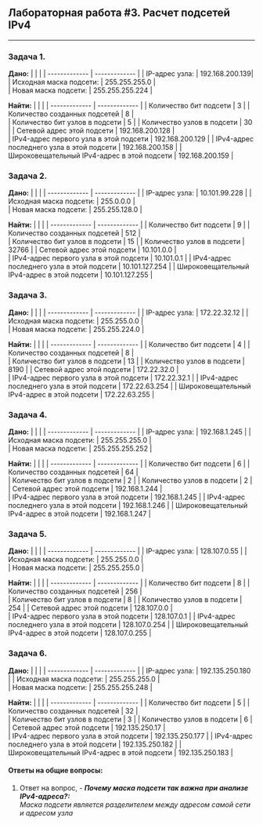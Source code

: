 ## Лабораторная работа #3. Расчет подсетей IPv4  
------


### Задача 1. 

**Дано:**
|   |  |
| ------------- | ------------- |
| IP-адрес узла:     | 192.168.200.139| 
| Исходная маска подсети:     | 255.255.255.0 |   
| Новая маска подсети:   | 255.255.255.224   | 

**Найти:**
|   |  |
| ------------- | ------------- |
| Количество бит подсети    | 3 | 
| Количество созданных подсетей | 8 |   
| Количество бит узлов в подсети     |  5 | 
| Количество узлов в подсети   | 30 | 
| Сетевой адрес этой подсети     | 192.168.200.128 |   
| IPv4-адрес первого узла в этой подсети   |  192.168.200.129  | 
| IPv4-адрес последнего узла в этой подсети    | 192.168.200.158   | 
| Широковещательный IPv4-адрес в этой подсети    | 192.168.200.159 |  



### Задача 2. 

**Дано:**
|   |  |
| ------------- | ------------- |
| IP-адрес узла:     | 10.101.99.228 | 
| Исходная маска подсети:     | 255.0.0.0 |   
| Новая маска подсети:   | 255.255.128.0  | 

**Найти:**
|   |  |
| ------------- | ------------- |
| Количество бит подсети    | 9 | 
| Количество созданных подсетей | 512 |   
| Количество бит узлов в подсети     |  15 | 
| Количество узлов в подсети   | 32766 | 
| Сетевой адрес этой подсети     | 10.101.0.0 |   
| IPv4-адрес первого узла в этой подсети   |  10.101.0.1  | 
| IPv4-адрес последнего узла в этой подсети    | 10.101.127.254   | 
| Широковещательный IPv4-адрес в этой подсети    | 10.101.127.255 |  


### Задача 3. 

**Дано:**
|   |  |
| ------------- | ------------- |
| IP-адрес узла:     | 172.22.32.12 | 
| Исходная маска подсети:     | 255.255.0.0 |   
| Новая маска подсети:   | 255.255.224.0  | 

**Найти:**
|   |  |
| ------------- | ------------- |
| Количество бит подсети    | 4 | 
| Количество созданных подсетей | 8 |   
| Количество бит узлов в подсети     |  13 | 
| Количество узлов в подсети   | 8190 | 
| Сетевой адрес этой подсети     | 172.22.32.0 |   
| IPv4-адрес первого узла в этой подсети   |  172.22.32.1  | 
| IPv4-адрес последнего узла в этой подсети    | 172.22.63.254   | 
| Широковещательный IPv4-адрес в этой подсети    | 172.22.63.255 |  

### Задача 4. 

**Дано:**
|   |  |
| ------------- | ------------- |
| IP-адрес узла:     | 192.168.1.245 | 
| Исходная маска подсети:     | 255.255.255.0 |   
| Новая маска подсети:   | 255.255.255.252  | 

**Найти:**
|   |  |
| ------------- | ------------- |
| Количество бит подсети    | 6 | 
| Количество созданных подсетей | 64 |   
| Количество бит узлов в подсети     |  2 | 
| Количество узлов в подсети   | 2 | 
| Сетевой адрес этой подсети     | 192.168.1.244 |   
| IPv4-адрес первого узла в этой подсети   |  192.168.1.245  | 
| IPv4-адрес последнего узла в этой подсети    | 192.168.1.246   | 
| Широковещательный IPv4-адрес в этой подсети    | 192.168.1.247 |  


### Задача 5. 

**Дано:**
|   |  |
| ------------- | ------------- |
| IP-адрес узла:     | 128.107.0.55 | 
| Исходная маска подсети:     | 255.255.0.0 |   
| Новая маска подсети:   | 255.255.255.0  | 

**Найти:**
|   |  |
| ------------- | ------------- |
| Количество бит подсети    | 8 | 
| Количество созданных подсетей | 256 |   
| Количество бит узлов в подсети     |  8 | 
| Количество узлов в подсети   | 254 | 
| Сетевой адрес этой подсети     | 128.107.0.0 |   
| IPv4-адрес первого узла в этой подсети   |  128.107.0.1  | 
| IPv4-адрес последнего узла в этой подсети    | 128.107.0.254   | 
| Широковещательный IPv4-адрес в этой подсети    | 128.107.0.255 |  


### Задача 6. 


**Дано:**
|   |  |
| ------------- | ------------- |
| IP-адрес узла:     | 192.135.250.180 | 
| Исходная маска подсети:     | 255.255.255.0 |   
| Новая маска подсети:   | 255.255.255.248  | 

**Найти:**
|   |  |
| ------------- | ------------- |
| Количество бит подсети    | 5 | 
| Количество созданных подсетей | 32 |   
| Количество бит узлов в подсети     |  3 | 
| Количество узлов в подсети   | 6 | 
| Сетевой адрес этой подсети     | 192.135.250.17 |   
| IPv4-адрес первого узла в этой подсети   |  192.135.250.177  | 
| IPv4-адрес последнего узла в этой подсети    | 192.135.250.182   | 
| Широковещательный IPv4-адрес в этой подсети    | 192.135.250.183 |  

#### Ответы на общие вопросы:

1. Ответ на вопрос, - **_Почему маска подсети так важна при анализе IPv4-адреса?:_**  
_Маска подсети является разделителем между адресом самой сети и адресом узла_  



